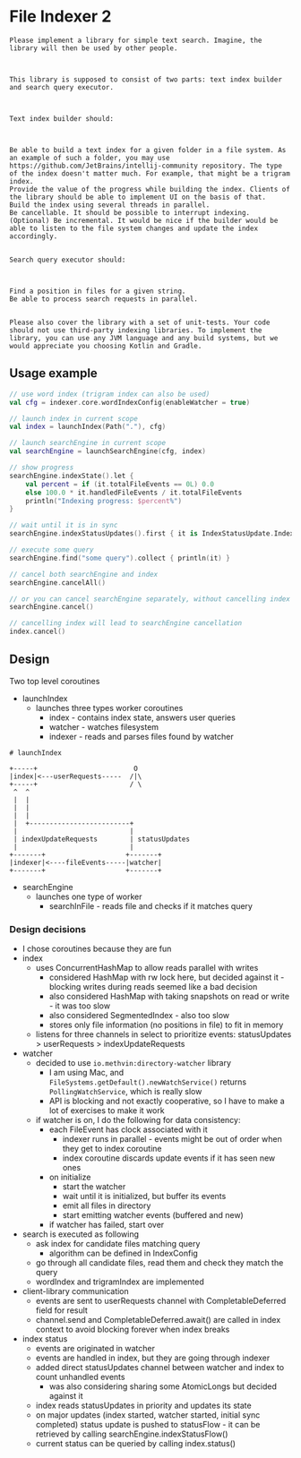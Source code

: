 # File Indexer 2

```
Please implement a library for simple text search. Imagine, the library will then be used by other people.



This library is supposed to consist of two parts: text index builder and search query executor.



Text index builder should:



Be able to build a text index for a given folder in a file system. As an example of such a folder, you may use https://github.com/JetBrains/intellij-community repository. The type of the index doesn't matter much. For example, that might be a trigram index.
Provide the value of the progress while building the index. Clients of the library should be able to implement UI on the basis of that.
Build the index using several threads in parallel.
Be cancellable. It should be possible to interrupt indexing.
(Optional) Be incremental. It would be nice if the builder would be able to listen to the file system changes and update the index accordingly.


Search query executor should:



Find a position in files for a given string.
Be able to process search requests in parallel.


Please also cover the library with a set of unit-tests. Your code should not use third-party indexing libraries. To implement the library, you can use any JVM language and any build systems, but we would appreciate you choosing Kotlin and Gradle.
```

## Usage example

```kotlin
// use word index (trigram index can also be used)
val cfg = indexer.core.wordIndexConfig(enableWatcher = true)

// launch index in current scope
val index = launchIndex(Path("."), cfg)

// launch searchEngine in current scope
val searchEngine = launchSearchEngine(cfg, index)

// show progress
searchEngine.indexState().let {
    val percent = if (it.totalFileEvents == 0L) 0.0
    else 100.0 * it.handledFileEvents / it.totalFileEvents
    println("Indexing progress: $percent%")
}

// wait until it is in sync
searchEngine.indexStatusUpdates().first { it is IndexStatusUpdate.IndexInSync }

// execute some query
searchEngine.find("some query").collect { println(it) }

// cancel both searchEngine and index 
searchEngine.cancelAll()

// or you can cancel searchEngine separately, without cancelling index
searchEngine.cancel()

// cancelling index will lead to searchEngine cancellation
index.cancel()
```

## Design

Two top level coroutines

* launchIndex
    * launches three types worker coroutines
        * index - contains index state, answers user queries
        * watcher - watches filesystem
        * indexer - reads and parses files found by watcher

```
# launchIndex

+-----+                        O                     
|index|<---userRequests-----  /|\
+-----+                       / \                   
 ^  ^                                            
 |  |                                            
 |  |                                            
 |  |                                            
 |  +-------------------------+                  
 |                            |                  
 | indexUpdateRequests        | statusUpdates    
 |                            |                  
+-------+                    +-------+         
|indexer|<----fileEvents-----|watcher|         
+-------+                    +-------+         
```

* searchEngine
    * launches one type of worker
        * searchInFile - reads file and checks if it matches query

### Design decisions

* I chose coroutines because they are fun
* index
    * uses ConcurrentHashMap to allow reads parallel with writes
        * considered HashMap with rw lock here, but decided against it - blocking writes during reads seemed like a bad
          decision
        * also considered HashMap with taking snapshots on read or write - it was too slow
        * also considered SegmentedIndex - also too slow
        * stores only file information (no positions in file) to fit in memory
    * listens for three channels in select to prioritize events: statusUpdates > userRequests > indexUpdateRequests
* watcher
    * decided to use `io.methvin:directory-watcher` library
        * I am using Mac, and `FileSystems.getDefault().newWatchService()` returns `PollingWatchService`, which is
          really slow
        * API is blocking and not exactly cooperative, so I have to make a lot of exercises to make it work
    * if watcher is on, I do the following for data consistency:
        * each FileEvent has clock associated with it
            * indexer runs in parallel - events might be out of order when they get to index coroutine
            * index coroutine discards update events if it has seen new ones
        * on initialize
            * start the watcher
            * wait until it is initialized, but buffer its events
            * emit all files in directory
            * start emitting watcher events (buffered and new)
        * if watcher has failed, start over
* search is executed as following
    * ask index for candidate files matching query
        * algorithm can be defined in IndexConfig
    * go through all candidate files, read them and check they match the query
    * wordIndex and trigramIndex are implemented
* client-library communication
    * events are sent to userRequests channel with CompletableDeferred field for result
    * channel.send and CompletableDeferred.await() are called in index context to avoid blocking forever when index
      breaks
* index status
    * events are originated in watcher
    * events are handled in index, but they are going through indexer
    * added direct statusUpdates channel between watcher and index to count unhandled events
        * was also considering sharing some AtomicLongs but decided against it
    * index reads statusUpdates in priority and updates its state
    * on major updates (index started, watcher started, initial sync completed) status update is pushed to statusFlow -
      it can be retrieved by calling searchEngine.indexStatusFlow()
    * current status can be queried by calling index.status()